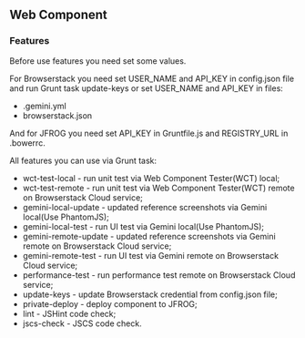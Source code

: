 ## Web Component

### Features 

Before use features you need set some values.

For Browserstack you need set USER_NAME and API_KEY in config.json file and run Grunt task update-keys or set USER_NAME and API_KEY in files:
* .gemini.yml
* browserstack.json

And for JFROG you need set API_KEY in Gruntfile.js and REGISTRY_URL in .bowerrc.

All features you can use via Grunt task:
* wct-test-local - run unit test via Web Component Tester(WCT) local;
* wct-test-remote - run unit test via Web Component Tester(WCT) remote on Browserstack Cloud service;
* gemini-local-update - updated reference screenshots via Gemini local(Use PhantomJS);
* gemini-local-test - run UI test via Gemini local(Use PhantomJS);
* gemini-remote-update - updated reference screenshots via Gemini remote on Browserstack Cloud service;
* gemini-remote-test - run UI test via Gemini remote on Browserstack Cloud service;
* performance-test - run performance test remote on Browserstack Cloud service;
* update-keys - update Browserstack credential from config.json file;
* private-deploy - deploy component to JFROG;
* lint - JSHint code check;
* jscs-check - JSCS code check.
